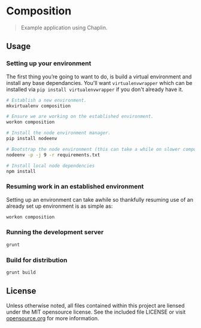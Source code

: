 # Composition
> Example application using Chaplin.

## Usage

### Setting up your environment ###
The first thing you’re going to want to do, is build a virtual environment
and install any base dependancies. You'll want `virtualenvwrapper` which can
be installed via `pip install virtualenvwrapper` if you don't already have it.

```sh
# Establish a new environment.
mkvirtualenv composition

# Ensure we are working on the established environment.
workon composition

# Install the node environment manager.
pip install nodeenv

# Bootstrap the node environment (this can take a while on slower computers).
nodeenv -p -j 9 -r requirements.txt

# Install local node dependencies
npm install
```

### Resuming work in an established environment ###
Setting up an environment can take awhile so thankfully resuming use of
an already set up environment is as simple as:

```sh
workon composition
```

### Running the development server
```sh
grunt
```

### Build for distribution
```sh
grunt build
```

## License
Unless otherwise noted, all files contained within this project are liensed
under the MIT opensource license. See the included file LICENSE or visit
[opensource.org][] for more information.

[opensource.org]: http://opensource.org/licenses/MIT
